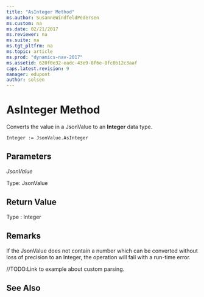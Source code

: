 ```yaml
---
title: "AsInteger Method"
ms.author: SusanneWindfeldPedersen
ms.custom: na
ms.date: 02/21/2017
ms.reviewer: na
ms.suite: na
ms.tgt_pltfrm: na
ms.topic: article
ms.prod: "dynamics-nav-2017"
ms.assetid: 620f0e32-eadc-43e9-8f6e-8fc0b12c3aaf
caps.latest.revision: 9
manager: edupont
author: solsen
---
```


# AsInteger Method

Converts the value in a JsonValue to an **Integer** data type.

```
Integer := JsonValue.AsInteger
```

## Parameters
*JsonValue*

Type: JsonValue

## Return Value
Type : Integer

## Remarks
If the JsonValue does not contain a number which can be converted without loss of precision to an Integer, the operation will fail with a run-time error. 

//TODO:Link to example about custom parsing.

## See Also